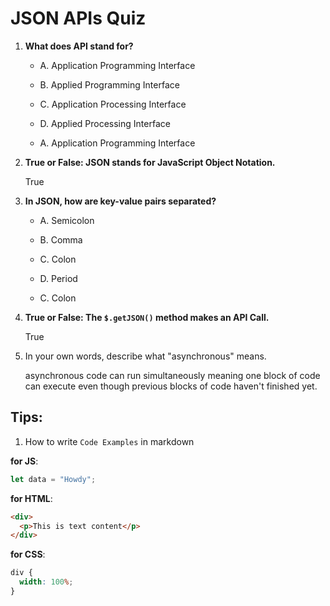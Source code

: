 # JSON APIs Quiz

1. **What does API stand for?**

   - A. Application Programming Interface
   - B. Applied Programming Interface
   - C. Application Processing Interface
   - D. Applied Processing Interface

   - A. Application Programming Interface

2. **True or False: JSON stands for JavaScript Object Notation.**

   True

3. **In JSON, how are key-value pairs separated?**

   - A. Semicolon
   - B. Comma
   - C. Colon
   - D. Period

   - C. Colon

4. **True or False: The `$.getJSON()` method makes an API Call.**

   True

5. In your own words, describe what "asynchronous" means.

   asynchronous code can run simultaneously meaning one block of code can execute even though previous blocks of code haven't finished yet.

## Tips:

1. How to write `Code Examples` in markdown

**for JS**:

```javascript
let data = "Howdy";
```

**for HTML**:

```html
<div>
  <p>This is text content</p>
</div>
```

**for CSS**:

```css
div {
  width: 100%;
}
```
